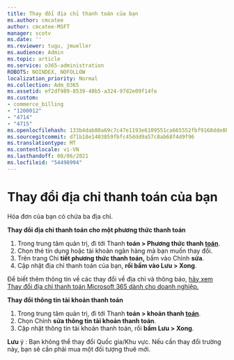 ```yaml
---
title: Thay đổi địa chỉ thanh toán của bạn
ms.author: cmcatee
author: cmcatee-MSFT
manager: scotv
ms.date: ''
ms.reviewer: tugu, jmueller
ms.audience: Admin
ms.topic: article
ms.service: o365-administration
ROBOTS: NOINDEX, NOFOLLOW
localization_priority: Normal
ms.collection: Adm_O365
ms.assetid: ef2df989-8539-48b5-a324-97d2e09f14fe
ms.custom:
- commerce_billing
- "1200012"
- "4714"
- "4715"
ms.openlocfilehash: 133b4dab80a69c7c47e1193e6109551ca665552fbf9168dde8be14096336efe5
ms.sourcegitcommit: d71b18e1403859fbfc45ddd9a57c8ab68f4d9f96
ms.translationtype: MT
ms.contentlocale: vi-VN
ms.lasthandoff: 08/06/2021
ms.locfileid: "54498994"
---
```

# <a name="change-your-billing-address"></a>Thay đổi địa chỉ thanh toán của bạn

Hóa đơn của bạn có chứa ba địa chỉ.

**Thay đổi địa chỉ thanh toán cho một phương thức thanh toán**

1. Trong trung tâm quản trị, đi tới Thanh **toán > Phương thức thanh [toán](https://go.microsoft.com/fwlink/p/?linkid=2018806)**.
2. Chọn thẻ tín dụng hoặc tài khoản ngân hàng mà bạn muốn thay đổi.
3. Trên trang Chi **tiết phương thức thanh toán,** bấm vào Chỉnh **sửa**.
4. Cập nhật địa chỉ thanh toán của bạn, **rồi bấm vào Lưu > Xong**.

Để biết thêm thông tin về các thay đổi về địa chỉ và thông báo, [hãy xem Thay đổi địa chỉ thanh toán Microsoft 365 dành cho doanh nghiệp.](/microsoft-365/commerce/billing-and-payments/change-your-billing-addresses)

**Thay đổi thông tin tài khoản thanh toán**

1. Trong trung tâm quản trị, đi tới Thanh **toán > khoản thanh [toán](https://admin.microsoft.com/Adminportal/Home?source=applauncher#/BillingAccounts/billing-accounts)**.
2. Chọn Chỉnh **sửa thông tin tài khoản thanh toán**.
3. Cập nhật thông tin tài khoản thanh toán, rồi **bấm Lưu > Xong**.

**Lưu** ý : Bạn không thể thay đổi Quốc gia/Khu vực. Nếu cần thay đổi trường này, bạn sẽ cần phải mua một đối tượng thuê mới.
